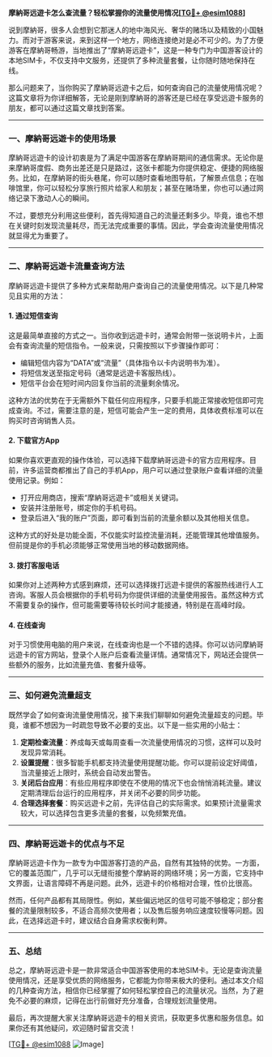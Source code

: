 **摩納哥远遊卡怎么查流量？轻松掌握你的流量使用情况[[TG💪+ @esim1088](https://t.me/s/esim1088)]**

说到摩納哥，很多人会想到它那迷人的地中海风光、奢华的赌场以及精致的小国魅力。而对于游客来说，来到这样一个地方，网络连接绝对是必不可少的。为了方便游客在摩納哥畅游，当地推出了“摩納哥远遊卡”，这是一种专门为中国游客设计的本地SIM卡，不仅支持中文服务，还提供了多种流量套餐，让你随时随地保持在线。

那么问题来了，当你购买了摩納哥远遊卡之后，如何查询自己的流量使用情况呢？这篇文章将为你详细解答，无论是刚到摩納哥的游客还是已经在享受远遊卡服务的朋友，都可以通过这篇文章找到答案。

---

### **一、摩納哥远遊卡的使用场景**
摩納哥远遊卡的设计初衷是为了满足中国游客在摩納哥期间的通信需求。无论你是来摩納哥度假、商务出差还是只是路过，这张卡都能为你提供稳定、便捷的网络服务。比如，在摩納哥的街头巷尾，你可以随时查看地图导航，了解景点信息；在咖啡馆里，你可以轻松分享旅行照片给家人和朋友；甚至在赌场里，你也可以通过网络记录下激动人心的瞬间。

不过，要想充分利用这些便利，首先得知道自己的流量还剩多少。毕竟，谁也不想在关键时刻发现流量耗尽，而无法完成重要的事情。因此，学会查询流量使用情况就显得尤为重要了。

---

### **二、摩納哥远遊卡流量查询方法**
摩納哥远遊卡提供了多种方式来帮助用户查询自己的流量使用情况。以下是几种常见且实用的方法：

#### **1. 通过短信查询**
这是最简单直接的方式之一。当你收到远遊卡时，通常会附带一张说明卡片，上面会有查询流量的短信指令。一般来说，只需按照以下步骤操作即可：
- 编辑短信内容为“DATA”或“流量”（具体指令以卡内说明书为准）。
- 将短信发送至指定号码（通常是远遊卡客服热线）。
- 短信平台会在短时间内回复你当前的流量剩余情况。

这种方法的优势在于无需额外下载任何应用程序，只要手机能正常接收短信即可完成查询。不过，需要注意的是，短信可能会产生一定的费用，具体收费标准可以在购买时咨询销售人员。

#### **2. 下载官方App**
如果你喜欢更直观的操作体验，可以选择下载摩納哥远遊卡的官方应用程序。目前，许多运营商都推出了自己的手机App，用户可以通过登录账户查看详细的流量使用记录。例如：
- 打开应用商店，搜索“摩納哥远遊卡”或相关关键词。
- 安装并注册账号，绑定你的手机号码。
- 登录后进入“我的账户”页面，即可看到当前的流量余额以及其他相关信息。

这种方式的好处是功能全面，不仅能实时监控流量消耗，还能管理其他增值服务。但前提是你的手机必须能够正常使用当地的移动数据网络。

#### **3. 拨打客服电话**
如果你对上述两种方式感到麻烦，还可以选择拨打远遊卡提供的客服热线进行人工咨询。客服人员会根据你的手机号码为你提供详细的流量使用报告。虽然这种方式不需要复杂的操作，但可能需要等待较长时间才能接通，特别是在高峰时段。

#### **4. 在线查询**
对于习惯使用电脑的用户来说，在线查询也是一个不错的选择。你可以访问摩納哥远遊卡的官方网站，登录个人账户后查看流量详情。通常情况下，网站还会提供一些额外的服务，比如流量充值、套餐升级等。

---

### **三、如何避免流量超支**
既然学会了如何查询流量使用情况，接下来我们聊聊如何避免流量超支的问题。毕竟，谁都不想因为一时疏忽导致不必要的支出。以下是一些实用的小贴士：

1. **定期检查流量**：养成每天或每周查看一次流量使用情况的习惯，这样可以及时发现异常消耗。
2. **设置提醒**：很多智能手机都支持流量使用提醒功能。你可以提前设定好阈值，当流量接近上限时，系统会自动发出警告。
3. **关闭后台应用**：有些应用程序即使在不使用的情况下也会悄悄消耗流量。建议定期清理后台运行的应用程序，并关闭不必要的同步功能。
4. **合理选择套餐**：购买远遊卡之前，先评估自己的实际需求。如果预计流量需求较大，可以选择包含更多流量的套餐，以免频繁充值。

---

### **四、摩納哥远遊卡的优点与不足**
摩納哥远遊卡作为一款专为中国游客打造的产品，自然有其独特的优势。一方面，它的覆盖范围广，几乎可以无缝衔接整个摩納哥的网络环境；另一方面，它支持中文界面，让语言障碍不再是问题。此外，远遊卡的价格相对合理，性价比很高。

然而，任何产品都有其局限性。例如，某些偏远地区的信号可能不够稳定；部分套餐的流量限制较多，不适合高频次使用者；以及售后服务响应速度较慢等问题。因此，在选择远遊卡时，建议结合自身需求权衡利弊。

---

### **五、总结**
总之，摩納哥远遊卡是一款非常适合中国游客使用的本地SIM卡。无论是查询流量使用情况，还是享受优质的网络服务，它都能为你带来极大的便利。通过本文介绍的几种查询方法，相信你已经掌握了如何轻松掌控自己的流量状况。当然，为了避免不必要的麻烦，记得在出行前做好充分准备，合理规划流量使用。

最后，再次提醒大家关注摩納哥远遊卡的相关资讯，获取更多优惠和服务信息。如果你还有其他疑问，欢迎随时留言交流！

[[TG💪+ @esim1088](https://t.me/s/esim1088) ![Image](https://i.postimg.cc/4NQfJmqS/Snipaste-2025-05-13-00-14-12.png)]